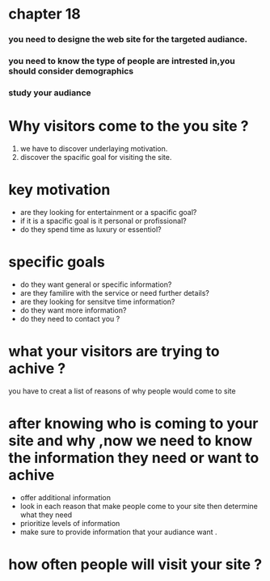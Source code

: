 # chapter 18 
### you need to designe the web site for the targeted audiance.
### you need to know the type of people are intrested in,you should consider demographics
### study your audiance 

# Why visitors come to the you site ?
1. we have to discover underlaying motivation.
2. discover the spacific goal for visiting the site.
# key motivation
- are they looking for entertainment or a spacific goal? 
- if it is a spacific goal is it personal or profissional?
- do they spend time as luxury or essentiol?
# specific goals
- do they want general or specific information?
- are they familire with the service or need further details?
- are they looking for sensitve time information?
- do they want more information?
- do they need to contact you ?

# what your visitors are trying to achive ?
you have to creat a list of reasons of why people would come to site 

# after knowing who is coming to your site and why ,now we need to know the information they need or want to achive 
- offer additional information 
- look in each reason that make people come to your site then determine what they need 
- prioritize levels of information
- make sure to provide information that your audiance want .

# how often people will visit your site ?
